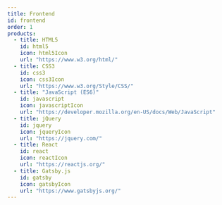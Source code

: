 ```yaml
---
title: Frontend
id: frontend
order: 1
products:
  - title: HTML5
    id: html5
    icon: html5Icon
    url: "https://www.w3.org/html/"
  - title: CSS3
    id: css3
    icon: css3Icon
    url: "https://www.w3.org/Style/CSS/"
  - title: "JavaScript (ES6)"
    id: javascript
    icon: javascriptIcon
    url: "https://developer.mozilla.org/en-US/docs/Web/JavaScript"
  - title: jQuery
    id: jquery
    icon: jqueryIcon
    url: "https://jquery.com/"
  - title: React
    id: react
    icon: reactIcon
    url: "https://reactjs.org/"
  - title: Gatsby.js
    id: gatsby
    icon: gatsbyIcon
    url: "https://www.gatsbyjs.org/"
---
```

